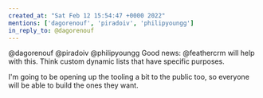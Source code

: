 ```yaml
---
created_at: "Sat Feb 12 15:54:47 +0000 2022"
mentions: ['dagorenouf', 'piradoiv', 'philipyoungg']
in_reply_to: @dagorenouf
---
```


@dagorenouf @piradoiv @philipyoungg Good news: @feathercrm will help with this. Think custom dynamic lists that have specific purposes.

I'm going to be opening up the tooling a bit to the public too, so everyone will be able to build the ones they want.